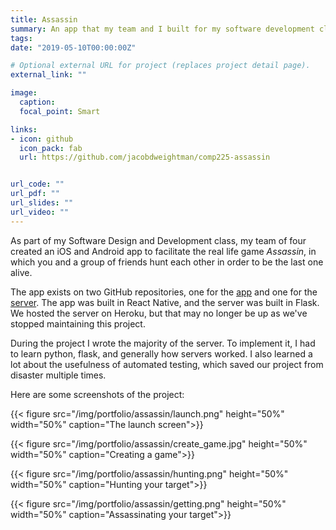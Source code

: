 ```yaml
---
title: Assassin
summary: An app that my team and I built for my software development class.
tags:
date: "2019-05-10T00:00:00Z"

# Optional external URL for project (replaces project detail page).
external_link: ""

image:
  caption:
  focal_point: Smart

links:
- icon: github
  icon_pack: fab
  url: https://github.com/jacobdweightman/comp225-assassin


url_code: ""
url_pdf: ""
url_slides: ""
url_video: ""
---
```


As part of my Software Design and Development class, my team of four created an iOS and Android app to facilitate the real life game *Assassin*, in which you and a group of friends hunt each other in order to be the last one alive.

The app exists on two GitHub repositories, one for the [app](https://github.com/jacobdweightman/comp225-assassin) and one for the [server](https://github.com/grahamammal/comp225-server). The app was built in React Native, and the server was built in Flask. We hosted the server on Heroku, but that may no longer be up as we've stopped maintaining this project.

During the project I wrote the majority of the server. To implement it, I had to learn python, flask, and generally how servers worked. I also learned a lot about the usefulness of automated testing, which saved our project from disaster multiple times.

Here are some screenshots of the project:

{{< figure src="/img/portfolio/assassin/launch.png" height="50%" width="50%" caption="The launch screen">}}

{{< figure src="/img/portfolio/assassin/create_game.jpg" height="50%" width="50%" caption="Creating a game">}}

{{< figure src="/img/portfolio/assassin/hunting.png" height="50%" width="50%" caption="Hunting your target">}}


{{< figure src="/img/portfolio/assassin/getting.png" height="50%" width="50%" caption="Assassinating your target">}}
